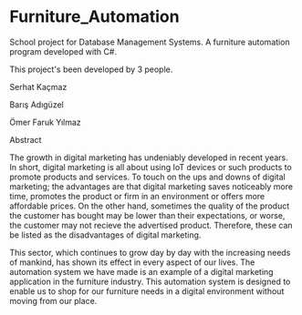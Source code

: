 # Furniture_Automation
School project for Database Management Systems.
A furniture automation program developed with C#.

This project's been developed by 3 people.

Serhat Kaçmaz 

Barış Adıgüzel 

Ömer Faruk Yılmaz


Abstract

The growth in digital marketing has undeniably developed in recent years. In short, digital marketing is all about using IoT devices or such products to promote products and services. To touch on the ups and downs of digital marketing; the advantages are that digital marketing saves noticeably more time, promotes the product or firm in an environment or offers more affordable prices. On the other hand, sometimes the quality of the product the customer has bought may be lower than their expectations, or worse, the customer may not recieve the advertised product. Therefore, these can be listed as the disadvantages of digital marketing.

This sector, which continues to grow day by day with the increasing needs of mankind, has shown its effect in every aspect of our lives. The automation system we have made is an example of a digital marketing application in the furniture industry. This automation system is designed to enable us to shop for our furniture needs in a digital environment without moving from our place.
